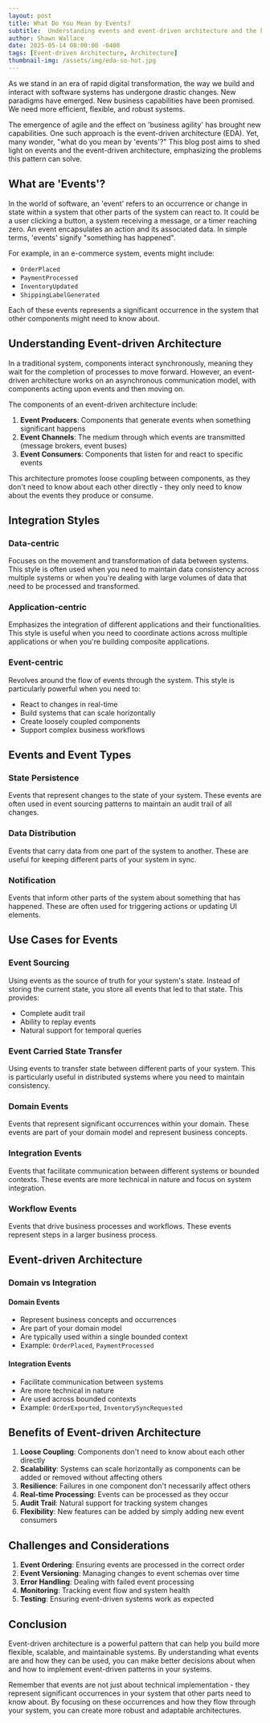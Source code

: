 ```yaml
---
layout: post
title: What Do You Mean by Events?
subtitle:  Understanding events and event-driven architecture and the kinds of problems you can solve.
author: Shawn Wallace
date: 2025-05-14 08:00:00 -0400
tags: [Event-driven Architecture, Architecture]
thumbnail-img: /assets/img/eda-so-hot.jpg
---
```

As we stand in an era of rapid digital transformation, the way we build and interact with software systems has undergone drastic changes. New paradigms have emerged. New business capabilities have been promised. We need more efficient, flexible, and robust systems.

The emergence of agile and the effect on 'business agility' has brought new capabilities. One such approach is the event-driven architecture (EDA). Yet, many wonder, "what do you mean by 'events'?" This blog post aims to shed light on events and the event-driven architecture, emphasizing the problems this pattern can solve.

## What are 'Events'?

In the world of software, an 'event' refers to an occurrence or change in state within a system that other parts of the system can react to. It could be a user clicking a button, a system receiving a message, or a timer reaching zero. An event encapsulates an action and its associated data. In simple terms, 'events' signify "something has happened".

For example, in an e-commerce system, events might include:
- `OrderPlaced`
- `PaymentProcessed`
- `InventoryUpdated`
- `ShippingLabelGenerated`

Each of these events represents a significant occurrence in the system that other components might need to know about.

## Understanding Event-driven Architecture

In a traditional system, components interact synchronously, meaning they wait for the completion of processes to move forward. However, an event-driven architecture works on an asynchronous communication model, with components acting upon events and then moving on.

The components of an event-driven architecture include:
1. **Event Producers**: Components that generate events when something significant happens
2. **Event Channels**: The medium through which events are transmitted (message brokers, event buses)
3. **Event Consumers**: Components that listen for and react to specific events

This architecture promotes loose coupling between components, as they don't need to know about each other directly - they only need to know about the events they produce or consume.

## Integration Styles

### Data-centric
Focuses on the movement and transformation of data between systems. This style is often used when you need to maintain data consistency across multiple systems or when you're dealing with large volumes of data that need to be processed and transformed.

### Application-centric
Emphasizes the integration of different applications and their functionalities. This style is useful when you need to coordinate actions across multiple applications or when you're building composite applications.

### Event-centric
Revolves around the flow of events through the system. This style is particularly powerful when you need to:
- React to changes in real-time
- Build systems that can scale horizontally
- Create loosely coupled components
- Support complex business workflows

## Events and Event Types

### State Persistence
Events that represent changes to the state of your system. These events are often used in event sourcing patterns to maintain an audit trail of all changes.

### Data Distribution
Events that carry data from one part of the system to another. These are useful for keeping different parts of your system in sync.

### Notification
Events that inform other parts of the system about something that has happened. These are often used for triggering actions or updating UI elements.

## Use Cases for Events

### Event Sourcing
Using events as the source of truth for your system's state. Instead of storing the current state, you store all events that led to that state. This provides:
- Complete audit trail
- Ability to replay events
- Natural support for temporal queries

### Event Carried State Transfer
Using events to transfer state between different parts of your system. This is particularly useful in distributed systems where you need to maintain consistency.

### Domain Events
Events that represent significant occurrences within your domain. These events are part of your domain model and represent business concepts.

### Integration Events
Events that facilitate communication between different systems or bounded contexts. These events are more technical in nature and focus on system integration.

### Workflow Events
Events that drive business processes and workflows. These events represent steps in a larger business process.

## Event-driven Architecture

### Domain vs Integration

#### Domain Events
- Represent business concepts and occurrences
- Are part of your domain model
- Are typically used within a single bounded context
- Example: `OrderPlaced`, `PaymentProcessed`

#### Integration Events
- Facilitate communication between systems
- Are more technical in nature
- Are used across bounded contexts
- Example: `OrderExported`, `InventorySyncRequested`

## Benefits of Event-driven Architecture

1. **Loose Coupling**: Components don't need to know about each other directly
2. **Scalability**: Systems can scale horizontally as components can be added or removed without affecting others
3. **Resilience**: Failures in one component don't necessarily affect others
4. **Real-time Processing**: Events can be processed as they occur
5. **Audit Trail**: Natural support for tracking system changes
6. **Flexibility**: New features can be added by simply adding new event consumers

## Challenges and Considerations

1. **Event Ordering**: Ensuring events are processed in the correct order
2. **Event Versioning**: Managing changes to event schemas over time
3. **Error Handling**: Dealing with failed event processing
4. **Monitoring**: Tracking event flow and system health
5. **Testing**: Ensuring event-driven systems work as expected

## Conclusion

Event-driven architecture is a powerful pattern that can help you build more flexible, scalable, and maintainable systems. By understanding what events are and how they can be used, you can make better decisions about when and how to implement event-driven patterns in your systems.

Remember that events are not just about technical implementation - they represent significant occurrences in your system that other parts need to know about. By focusing on these occurrences and how they flow through your system, you can create more robust and adaptable architectures. 